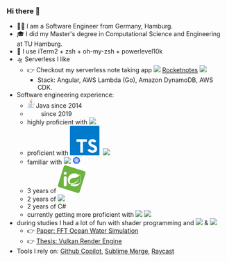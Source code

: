 ### Hi there 👋
- 👨‍💻 I am a Software Engineer from Germany, Hamburg.
- 🎓 I did my Master's degree in Computational Science and Engineering at TU Hamburg.
- 🚀 I use iTerm2 + zsh + oh-my-zsh + powerlevel10k
- 🛸 Serverless I like
  - 👉  Checkout my serverless note taking app <img src="https://www.takeniftynotes.net/assets/128x128.png" width="16"/> [Rocketnotes](https://www.takeniftynotes.net) <img src="https://www.takeniftynotes.net/assets/128x128.png" width="16"/>
     - Stack: Angular, AWS Lambda (Go), Amazon DynamoDB, AWS CDK. 
- Software engineering experience:
  - <img src="https://raw.githubusercontent.com/gilbarbara/logos/master/logos/java.svg" width="16"/> Java since 2014
  - <img src="https://raw.githubusercontent.com/gilbarbara/logos/master/logos/aws.svg" width="28" height="16"/> since 2019
  - highly proficient with <img src="https://raw.githubusercontent.com/gilbarbara/logos/master/logos/javascript.svg" width="18"/>
  - proficient with <img src="https://raw.githubusercontent.com/gilbarbara/logos/master/logos/typescript.svg" width="68"/> <img src="https://raw.githubusercontent.com/gilbarbara/logos/master/logos/angular.svg" alt="" width="58"/> <img src="https://raw.githubusercontent.com/gilbarbara/logos/master/logos/vue.svg" width="18"/> 
  - familiar with <img src="https://raw.githubusercontent.com/gilbarbara/logos/master/logos/docker.svg" width="60"/> <img src="https://raw.githubusercontent.com/gilbarbara/logos/master/logos/kubernetes.svg" width="18"/>
  - 3 years of <img src="https://raw.githubusercontent.com/gilbarbara/logos/master/logos/spring.svg" width="64"/>
  - 2 years of <img src="https://raw.githubusercontent.com/gilbarbara/logos/master/logos/kotlin.svg" width="56"/>
  - 2 years of C#
  - currently getting more proficient with <img src="https://raw.githubusercontent.com/gilbarbara/logos/master/logos/go.svg" width="38"/> <img src="https://raw.githubusercontent.com/gilbarbara/logos/master/logos/python.svg" width="14"/>
 - during studies I had a lot of fun with shader programming and <img src="https://raw.githubusercontent.com/gilbarbara/logos/master/logos/opengl.svg" width="38"/> & <img src="https://raw.githubusercontent.com/gilbarbara/logos/master/logos/vulkan.svg" width="48"/>
   - 👉 [Paper: FFT Ocean Water Simulation](https://tore.tuhh.de/handle/11420/1439?locale=en)
   - 👉 [Thesis: Vulkan Render Engine](https://www.grin.com/document/456305)
 - Tools I rely on: [Github Copilot](https://github.com/features/copilot), [Sublime Merge](https://www.sublimemerge.com), [Raycast](https://www.raycast.com)

<!-- <div style="display: flex;"> 
  <img src="https://github-readme-stats.vercel.app/api?username=fynnfluegge&show_icons=true&hide=&count_private=true&title_color=0891b2&text_color=e4e4e7&icon_color=0891b2&bg_color=3f3f46&hide_border=true&show_icons=true" alt="fynnfluegge's GitHub stats" height="220" />
</div> -->
